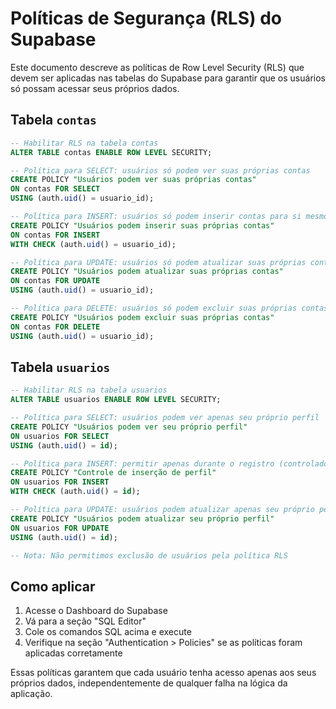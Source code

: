 # Políticas de Segurança (RLS) do Supabase

Este documento descreve as políticas de Row Level Security (RLS) que devem ser aplicadas nas tabelas do Supabase para garantir que os usuários só possam acessar seus próprios dados.

## Tabela `contas`

```sql
-- Habilitar RLS na tabela contas
ALTER TABLE contas ENABLE ROW LEVEL SECURITY;

-- Política para SELECT: usuários só podem ver suas próprias contas
CREATE POLICY "Usuários podem ver suas próprias contas" 
ON contas FOR SELECT 
USING (auth.uid() = usuario_id);

-- Política para INSERT: usuários só podem inserir contas para si mesmos
CREATE POLICY "Usuários podem inserir suas próprias contas" 
ON contas FOR INSERT 
WITH CHECK (auth.uid() = usuario_id);

-- Política para UPDATE: usuários só podem atualizar suas próprias contas
CREATE POLICY "Usuários podem atualizar suas próprias contas" 
ON contas FOR UPDATE 
USING (auth.uid() = usuario_id);

-- Política para DELETE: usuários só podem excluir suas próprias contas
CREATE POLICY "Usuários podem excluir suas próprias contas" 
ON contas FOR DELETE 
USING (auth.uid() = usuario_id);
```

## Tabela `usuarios`

```sql
-- Habilitar RLS na tabela usuarios
ALTER TABLE usuarios ENABLE ROW LEVEL SECURITY;

-- Política para SELECT: usuários podem ver apenas seu próprio perfil
CREATE POLICY "Usuários podem ver seu próprio perfil" 
ON usuarios FOR SELECT 
USING (auth.uid() = id);

-- Política para INSERT: permitir apenas durante o registro (controlado pela lógica da aplicação)
CREATE POLICY "Controle de inserção de perfil" 
ON usuarios FOR INSERT 
WITH CHECK (auth.uid() = id);

-- Política para UPDATE: usuários podem atualizar apenas seu próprio perfil
CREATE POLICY "Usuários podem atualizar seu próprio perfil" 
ON usuarios FOR UPDATE 
USING (auth.uid() = id);

-- Nota: Não permitimos exclusão de usuários pela política RLS
```

## Como aplicar

1. Acesse o Dashboard do Supabase
2. Vá para a seção "SQL Editor"
3. Cole os comandos SQL acima e execute
4. Verifique na seção "Authentication > Policies" se as políticas foram aplicadas corretamente

Essas políticas garantem que cada usuário tenha acesso apenas aos seus próprios dados, independentemente de qualquer falha na lógica da aplicação. 